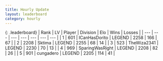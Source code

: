 ```yaml
---
title: Hourly Update
layout: leaderboard
category: hourly
---
```


{: .leaderboard}
| Rank | LV | Player | Division | Elo | Wins | Losses |
| --- | --- | --- | --- | --- | --- | --- |
| <span data-change="0">1</span> | 601 | <span title="ID: 415713">ICanHasDorito</span> | LEGEND | <span data-change="0">2258</span> | <span data-change="0">166</span> | <span data-change="0">67</span> |
| <span data-change="0">2</span> | 2208 | <span title="ID: 353063">Sktima</span> | LEGEND | <span data-change="0">2255</span> | <span data-change="0">68</span> | <span data-change="0">14</span> |
| <span data-change="0">3</span> | 523 | <span title="ID: 178216">TheWiza2341</span> | LEGEND | <span data-change="6">2230</span> | <span data-change="2">70</span> | <span data-change="0">13</span> |
| <span data-change="0">4</span> | 969 | <span title="ID: 402846">SparingWasRight</span> | LEGEND | <span data-change="0">2208</span> | <span data-change="0">82</span> | <span data-change="0">26</span> |
| <span data-change="0">5</span> | 901 | <span title="ID: 54134">cungadero</span> | LEGEND | <span data-change="0">2205</span> | <span data-change="0">114</span> | <span data-change="0">41</span> |